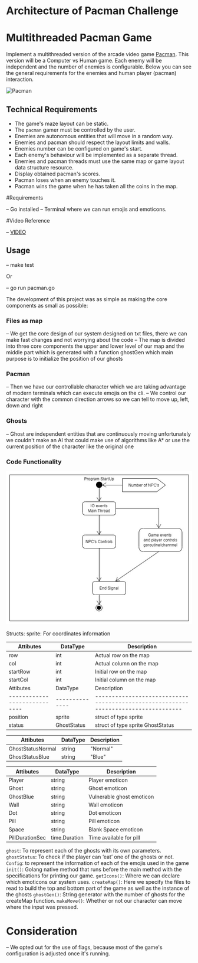# Architecture of Pacman Challenge

Multithreaded Pacman Game
=========================

Implement a multithreaded version of the arcade video game [Pacman](https://en.wikipedia.org/wiki/Pac-Man). This version will be a
Computer vs Human game. Each enemy will be independent and the number of enemies is configurable. Below you can see the general
requirements for the enemies and human player (pacman) interaction.

![Pacman](pacman.png)

Technical Requirements
----------------------
- The game's maze layout can be static.
- The `pacman` gamer must be controlled by the user.
- Enemies are autonomous entities that will move in a random way.
- Enemies and pacman should respect the layout limits and walls.
- Enemies number can be configured on game's start.
- Each enemy's behaviour will be implemented as a separate thread.
- Enemies and pacman threads must use the same map or game layout data structure resource.
- Display obtained pacman's scores.
- Pacman loses when an enemy touches it.
- Pacman wins the game when he has taken all the coins in the map.

#Requirements

– Go installed
– Terminal where we can run emojis and emoticons.

#Video Reference

– [VIDEO](https://www.youtube.com/watch?v=JtJ8OUsdSBM&ab_channel=OscarRivers)

## Usage 

– make test

Or

– go run pacman.go

The development of this project was as simple as making the core components as small as possible:

### Files as map
– We get the core design of our system designed on txt files, there we can make fast changes and not worrying about the code
– The map is divided into three core components the upper and lower level of our map and the middle part which is generated with a function ghostGen which main purpose is to initialize the position of our ghosts

 ### Pacman
– Then we have our controllable character which we are taking advantage of modern terminals which can execute emojis on the cli.
– We control our character with the common direction arrows so we can tell to move up, left, down and right

### Ghosts
– Ghost are independent entities that are continuously moving unfortunately we couldn't make an AI that could make use of algorithms like A* or use the current position of the character like the original one

### Code Functionality

![TASK FLOW](taskFlow.png)

Structs:
sprite: For coordinates information



| Attibutes                  |   DataType   | Description                                                                      |
|----------------------------|--------------|----------------------------------------------------------------------------------|
|     row                |     int   | Actual row on the map                                             |
|     col                |     int   | Actual column on the map                                                 |
|     startRow           |  int      | Initial row on the map                                   |
|     startCol                |     int   | Initial column on the map                                               |
| Attibutes                  |   DataType   | Description                                                                      |
|----------------------------|--------------|----------------------------------------------------------------------------------|
|     position                |     sprite   | struct of type sprite                                           |
|     status                |     GhostStatus   | struct of type sprite GhostStatus                                             |


| Attibutes                  |   DataType   | Description                                                                      |
|----------------------------|--------------|----------------------------------------------------------------------------------|
|     GhostStatusNormal      |     string   |   "Normal"                                      |
|     GhostStatusBlue       |     string   | "Blue"                                            |




| Attibutes                  |   DataType   | Description                                                                      |
|----------------------------|--------------|----------------------------------------------------------------------------------|
|     Player                  |      string     |   Player emoticon                                 |
|     Ghost                  |      string     | Ghost emoticon                                           |
|     GhostBlue                  |      string     |   Vulnerable ghost emoticon                                 |
|     Wall                  |      string     | Wall emoticon                                           |
|     Dot                   |      string     |   Dot emoticon                                 |
|     Pill                  |      string     | Pill emoticon                                           |
|     Space                     |      string     |   Blank Space emoticon                                 |
|     PillDurationSec                  |      time.Duration     | Time available for pill                                 |



`ghost`: To represent each of the ghosts with its own parameters.
`ghostStatus`: To check if the player can ‘eat’ one of the ghosts or not.
`Config`: to represent the information of each of the emojis used in the game
`init()`: Golang native method that runs before the main method with the specifications for printing our game.
`getIcons()`: Where we can declare which emoticons our system uses.
`createMap()`: Here we specify the files to read to build the top and bottom part of the game as well as the instance of the ghosts
`ghostGen()`: String generator with the number of ghosts for the createMap function.
`makeMove()`: Whether or not our character can move where the input was pressed.

# Consideration

– We opted out for the use of flags, because most of the game's configuration is adjusted once it's running.
